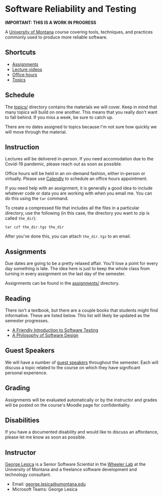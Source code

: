 # Software Reliability and Testing

**IMPORTANT: THIS IS A WORK IN PROGRESS**

A [University of Montana](https://www.umt.edu) course covering tools,
techniques, and practices commonly used to produce more reliable software.

## Shortcuts

  * [Assignments](assignments/)
  * [Lecture videos](videos/)
  * [Office hours](office-hours.html)
  * [Topics](topics/)

## Schedule

The [topics/](topics/) directory contains the materials we will cover. Keep in
mind that many topics will build on one another. This means that you really
don't want to fall behind. If you miss a week, be sure to catch up.

There are no dates assigned to topics because I'm not sure how quickly we will
move through the material.

## Instruction

Lectures will be delivered in-person. If you need accomodation due to the
Covid-19 pandemic, please reach out as soon as possible.

Office hours will be held in an on-demand fashion, either in-person or
virtually. Please use [Calendly](https://calendly.com/glesica) to schedule an
office hours appointment.

If you need help with an assignment, it is generally a good idea to include
whatever code or data you are working with when you email me. You can do this
using the `tar` command.

To create a compressed file that includes all the files in a particular
directory, use the following (in this case, the directory you want to zip is
called `the_dir`):

```
tar czf the_dir.tgz the_dir
```

After you've done this, you can attach `the_dir.tgz` to an email.

## Assignments

Due dates are going to be a pretty relaxed affair. You'll lose a point for every
day something is late. The idea here is just to keep the whole class from
turning in every assignment on the last day of the semester.

Assignments can be found in the [assignments/](assignments/) directory.

## Reading

There isn't a textbook, but there are a couple books that students might find
informative. These are listed below. This list will likely be updated as the
semester progresses.

  * [A Friendly Introduction to Software
    Testing](https://github.com/laboon/ebook)
  * [A Philosophy of Software Design](https://www.goodreads.com/book/show/39996759-a-philosophy-of-software-design)

## Guest Speakers

We will have a number of [guest speakers](guests.html) throughout the semester.
Each will discuss a topic related to the course on which they have significant
personal experience.

## Grading

Assignments will be evaluated automatically or by the instructor and grades will
be posted on the course's Moodle page for confidentiality.

## Disabilities

If you have a documented disability and would like to discuss an affordance,
please let me know as soon as possible.

## Instructor

[George Lesica](https://lesica.com) is a Senior Software Scientist in the
[Wheeler Lab](https://wheelerlab.org) at the University of Montana and a
freelance software development and technology consultant.

  - Email: <george.lesica@umontana.edu>
  - Microsoft Teams: George Lesica

